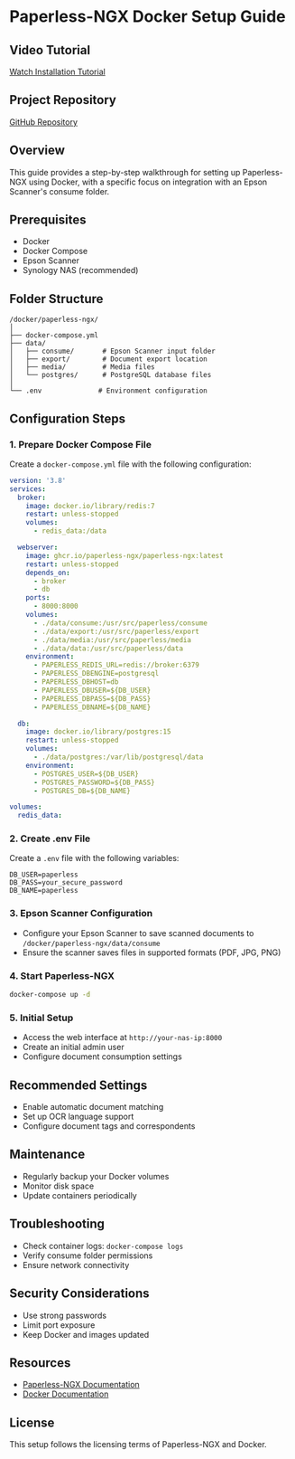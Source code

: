 # Paperless-NGX Docker Setup Guide

## Video Tutorial
[Watch Installation Tutorial](https://www.youtube.com/watch?v=2odgHEaIFFI&list=PL3-bM7Aq1pUoyqlHZyfBU9pMeBBUTK8UI&index=4)

## Project Repository
[GitHub Repository](https://github.com/RPiList/SynVideos/tree/main/Videos/DockerPaperlessNGX)

## Overview

This guide provides a step-by-step walkthrough for setting up Paperless-NGX using Docker, with a specific focus on integration with an Epson Scanner's consume folder.

## Prerequisites

- Docker
- Docker Compose
- Epson Scanner
- Synology NAS (recommended)

## Folder Structure

```
/docker/paperless-ngx/
│
├── docker-compose.yml
├── data/
│   ├── consume/       # Epson Scanner input folder
│   ├── export/        # Document export location
│   ├── media/         # Media files
│   └── postgres/      # PostgreSQL database files
│
└── .env              # Environment configuration
```

## Configuration Steps

### 1. Prepare Docker Compose File

Create a `docker-compose.yml` file with the following configuration:

```yaml
version: '3.8'
services:
  broker:
    image: docker.io/library/redis:7
    restart: unless-stopped
    volumes:
      - redis_data:/data

  webserver:
    image: ghcr.io/paperless-ngx/paperless-ngx:latest
    restart: unless-stopped
    depends_on:
      - broker
      - db
    ports:
      - 8000:8000
    volumes:
      - ./data/consume:/usr/src/paperless/consume
      - ./data/export:/usr/src/paperless/export
      - ./data/media:/usr/src/paperless/media
      - ./data/data:/usr/src/paperless/data
    environment:
      - PAPERLESS_REDIS_URL=redis://broker:6379
      - PAPERLESS_DBENGINE=postgresql
      - PAPERLESS_DBHOST=db
      - PAPERLESS_DBUSER=${DB_USER}
      - PAPERLESS_DBPASS=${DB_PASS}
      - PAPERLESS_DBNAME=${DB_NAME}

  db:
    image: docker.io/library/postgres:15
    restart: unless-stopped
    volumes:
      - ./data/postgres:/var/lib/postgresql/data
    environment:
      - POSTGRES_USER=${DB_USER}
      - POSTGRES_PASSWORD=${DB_PASS}
      - POSTGRES_DB=${DB_NAME}

volumes:
  redis_data:
```

### 2. Create .env File

Create a `.env` file with the following variables:

```
DB_USER=paperless
DB_PASS=your_secure_password
DB_NAME=paperless
```

### 3. Epson Scanner Configuration

- Configure your Epson Scanner to save scanned documents to `/docker/paperless-ngx/data/consume`
- Ensure the scanner saves files in supported formats (PDF, JPG, PNG)

### 4. Start Paperless-NGX

```bash
docker-compose up -d
```

### 5. Initial Setup

- Access the web interface at `http://your-nas-ip:8000`
- Create an initial admin user
- Configure document consumption settings

## Recommended Settings

- Enable automatic document matching
- Set up OCR language support
- Configure document tags and correspondents

## Maintenance

- Regularly backup your Docker volumes
- Monitor disk space
- Update containers periodically

## Troubleshooting

- Check container logs: `docker-compose logs`
- Verify consume folder permissions
- Ensure network connectivity

## Security Considerations

- Use strong passwords
- Limit port exposure
- Keep Docker and images updated

## Resources

- [Paperless-NGX Documentation](https://docs.paperless-ngx.com/)
- [Docker Documentation](https://docs.docker.com/)

## License

This setup follows the licensing terms of Paperless-NGX and Docker.
